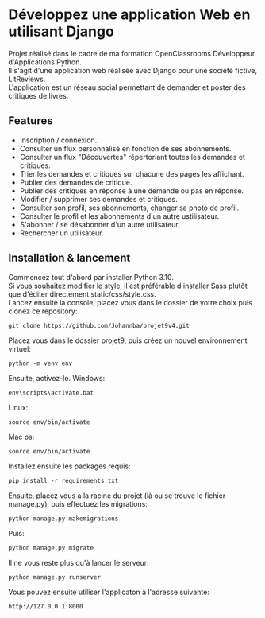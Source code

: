 # Développez une application Web en utilisant Django

Projet réalisé dans le cadre de ma formation OpenClassrooms Développeur d'Applications Python.  
Il s'agit d'une application web réalisée avec Django pour une société fictive, LitReviews.  
L'application est un réseau social permettant de demander et poster des critiques de livres.

## Features

* Inscription / connexion.
* Consulter un flux personnalisé en fonction de ses abonnements.
* Consulter un flux "Découvertes" répertoriant toutes les demandes et critiques.
* Trier les demandes et critiques sur chacune des pages les affichant.
* Publier des demandes de critique.
* Publier des critiques en réponse à une demande ou pas en réponse.
* Modifier / supprimer ses demandes et critiques.
* Consulter son profil, ses abonnements, changer sa photo de profil.
* Consulter le profil et les abonnements d'un autre ustilisateur.
* S'abonner / se désabonner d'un autre utilisateur.
* Rechercher un utilisateur.

## Installation & lancement

Commencez tout d'abord par installer Python 3.10.  
Si vous souhaitez modifier le style, il est préférable d'installer Sass plutôt que d'éditer directement static/css/style.css.  
Lancez ensuite la console, placez vous dans le dossier de votre choix puis clonez ce repository:
```
git clone https://github.com/Johannba/projet9v4.git
```
Placez vous dans le dossier projet9, puis créez un nouvel environnement virtuel:
```
python -m venv env
```
Ensuite, activez-le.
Windows:
```
env\scripts\activate.bat
```
Linux:
```
source env/bin/activate
```
Mac os:
```
source env/bin/activate
```

Installez ensuite les packages requis:
```
pip install -r requirements.txt
```
Ensuite, placez vous à la racine du projet (là ou se trouve le fichier manage.py), puis effectuez les migrations:
```
python manage.py makemigrations
```
Puis: 
```
python manage.py migrate
```
Il ne vous reste plus qu'à lancer le serveur: 
```
python manage.py runserver
```
Vous pouvez ensuite utiliser l'applicaton à l'adresse suivante:
```
http://127.0.0.1:8000
```
